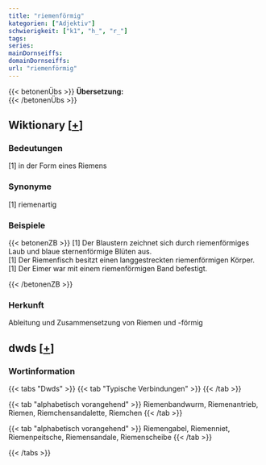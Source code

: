 ```yaml
---
title: "riemenförmig"
kategorien: ["Adjektiv"]
schwierigkeit: ["k1", "h_", "r_"]
tags:
series:
mainDornseiffs:
domainDornseiffs:
url: "riemenförmig"
---
```


{{< betonenÜbs >}}
**Übersetzung:**  
{{< /betonenÜbs >}}

## Wiktionary [[+](https://de.wiktionary.org/wiki/riemenförmig)]

### Bedeutungen
[1] in der Form eines Riemens  

### Synonyme
[1] riemenartig  

### Beispiele
{{< betonenZB >}}
[1] Der Blaustern zeichnet sich durch riemenförmiges Laub und blaue sternenförmige Blüten aus.  
[1] Der Riemenfisch besitzt einen langgestreckten riemenförmigen Körper.  
[1] Der Eimer war mit einem riemenförmigen Band befestigt.  

{{< /betonenZB >}}
### Herkunft
Ableitung und Zusammensetzung von Riemen und -förmig  



## dwds [[+](https://www.dwds.de/wb/riemenförmig)]

### Wortinformation
{{< tabs "Dwds" >}}
{{< tab "Typische Verbindungen" >}}
{{< /tab >}}

{{< tab "alphabetisch vorangehend" >}}
Riemenbandwurm, Riemenantrieb, Riemen, Riemchensandalette, Riemchen
{{< /tab >}}

{{< tab "alphabetisch vorangehend" >}}
Riemengabel, Riemenniet, Riemenpeitsche, Riemensandale, Riemenscheibe
{{< /tab >}}

{{< /tabs >}}

